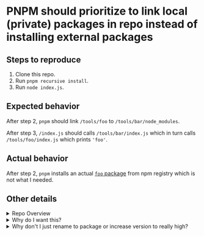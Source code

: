 # PNPM should prioritize to link local (private) packages in repo instead of installing external packages

## Steps to reproduce

1. Clone this repo.
2. Run `pnpm recursive install`.
3. Run `node index.js`.

## Expected behavior

After step 2, `pnpm` should link `/tools/foo` to `/tools/bar/node_modules`.

After step 3, `/index.js` should calls `/tools/bar/index.js` which in turn calls `/tools/foo/index.js` which prints `'foo'`.

## Actual behavior

After step 2, `pnpm` installs an actual [`foo` package](https://www.npmjs.com/package/foo) from npm registry which is not what I needed.

## Other details

<details>
  <summary>Repo Overview</summary>

  * This is a multi-packages repo.

  * Directory [`/tools`] contains packages that are used as tools in dev environment (e.g. to assist testing, or to validate packages before publishing, etc.) and therefore have `"private": true` in their `package.json`.

  * Package `/tools/bar` depends on `foo` (`/tools/foo`).
</details>

<details>
  <summary>Why do I want this?</summary>

  * It is nicer to call package by their names instead of write out full paths to their files.
  * It allows me to isolate their dependencies from production packages' dependencies.
  * It makes it easier for me to know whether a dependency is still neccessary.
</details>

<details>
  <summary>Why don't I just rename to package or increase version to really high?</summary>

  It doesn't work in a long term.
</details>

